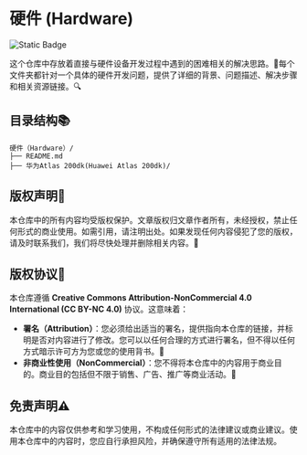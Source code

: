 # 硬件 (Hardware) 

![Static Badge](https://img.shields.io/badge/Creative_Commons_Attribution_NonCommercial_4.0_International-(CC_BY_NC_4.0)-green)

这个仓库中存放着直接与硬件设备开发过程中遇到的困难相关的解决思路。🚀每个文件夹都针对一个具体的硬件开发问题，提供了详细的背景、问题描述、解决步骤和相关资源链接。🔍

## 目录结构📚
```
硬件（Hardware）/
├── README.md
├── 华为Atlas 200dk(Huawei Atlas 200dk)/
```
## 版权声明📢
本仓库中的所有内容均受版权保护。文章版权归文章作者所有，未经授权，禁止任何形式的商业使用。如需引用，请注明出处。如果发现任何内容侵犯了您的版权，请及时联系我们，我们将尽快处理并删除相关内容。🙏

## 版权协议📝

本仓库遵循 **Creative Commons Attribution-NonCommercial 4.0 International (CC BY-NC 4.0)** 协议。这意味着：

- **署名（Attribution）**：您必须给出适当的署名，提供指向本仓库的链接，并标明是否对内容进行了修改。您可以以任何合理的方式进行署名，但不得以任何方式暗示许可方为您或您的使用背书。🔗
- **非商业性使用（NonCommercial）**：您不得将本仓库中的内容用于商业目的。商业目的包括但不限于销售、广告、推广等商业活动。🚫

## 免责声明⚠️

本仓库中的内容仅供参考和学习使用，不构成任何形式的法律建议或商业建议。使用本仓库中的内容时，您应自行承担风险，并确保遵守所有适用的法律法规。

